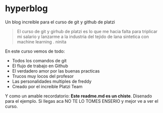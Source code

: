# hyperblog
Un blog increible para el curso de git y github de platzi
>El curso de git y girhub de platzi es lo que me hacia falta para triplicar mi salario y lanzarme a la industria del tejido de lana sintetica con machine learning
> . ninita

En este curso vemos de todo:
* Todos los comandos de git
* El flujo de trabajo en Github
* El verdadero amor por las buenas practicas
* Trucos muy locos del profesor
* Las personalidades multiples de freddy
* Creado por el increible Platzi Team

Y como un amable recordatorio: **Este readme.md es un chiste**. Disenado para el ejemplo. Si llegas aca NO TE LO TOMES ENSERIO y mejor ve a ver el curso.

